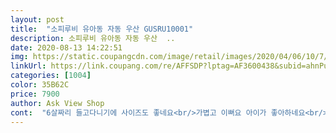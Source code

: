 ```yaml
---
layout: post 
title:  "소피루비 유아동 자동 우산 GUSRU10001" 
description: 소피루비 유아동 자동 우산  ..
date: 2020-08-13 14:22:51 
img: https://static.coupangcdn.com/image/retail/images/2020/04/06/10/7/622332df-df75-4c04-a6d6-c03a2b1aedfd.jpg 
linkUrl: https://link.coupang.com/re/AFFSDP?lptag=AF3600438&subid=ahnPublicAsk&pageKey=1430895353&itemId=2471848492&vendorItemId=70465242107&traceid=V0-113-86342dbde124d82e 
categories: [1004] 
color: 35B62C 
price: 7900 
author: Ask View Shop 
cont:  "6살짜리 들고다니기에 사이즈도 좋네요<br/>가볍고 이뻐요 아이가 좋아하네요<br/>교환할까 하다 물이 세거나 하진 않아서 그냥써요<br/>기존에 쓰던 우산이 살짝 작은듯 하여 47센치로 사보았습니다<br/>사이즈 넉넉하고 디자인도 예뻐서 만족이용ㅎㅎ<br/>싸게 잘샀어요^^<br/>우산도 예쁘고 잘 펴지고 잘 접히나 투명부분에 스크래치 장난 아니네요<br/>" 
---
```

